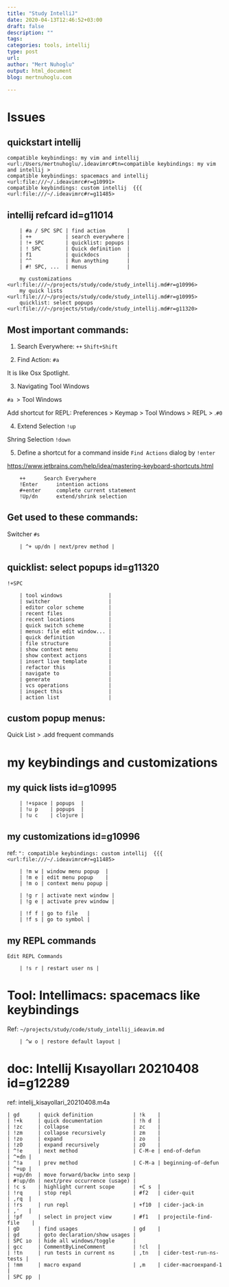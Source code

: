 ```yaml
---
title: "Study IntelliJ"
date: 2020-04-13T12:46:52+03:00 
draft: false
description: ""
tags:
categories: tools, intellij
type: post
url:
author: "Mert Nuhoglu"
output: html_document
blog: mertnuhoglu.com

---
```


# Issues

## quickstart intellij

	compatible keybindings: my vim and intellij <url:/Users/mertnuhoglu/.ideavimrc#tn=compatible keybindings: my vim and intellij >
	compatible keybindings: spacemacs and intellij <url:file:///~/.ideavimrc#r=g10991>
	compatible keybindings: custom intellij  {{{ <url:file:///~/.ideavimrc#r=g11485>

## intellij refcard id=g11014

		| #a / SPC SPC | find action       |
		| ++           | search everywhere |
		| !+ SPC       | quicklist: popups |
		| ! SPC        | Quick definition  |
		| f1           | quickdocs         |
		| ^^           | Run anything      |
		| #! SPC, ...  | menus             |

		my customizations <url:file:///~/projects/study/code/study_intellij.md#r=g10996>
		my quick lists <url:file:///~/projects/study/code/study_intellij.md#r=g10995>
		quicklist: select popups <url:file:///~/projects/study/code/study_intellij.md#r=g11320>

## Most important commands:

01. Search Everywhere: `++` `Shift+Shift`

02. Find Action: `#a`

It is like Osx Spotlight.

03. Navigating Tool Windows

`#a `> Tool Windows

Add shortcut for REPL: Preferences > Keymap > Tool Windows > REPL > .`#0`

04. Extend Selection `!up`

Shring Selection `!down`

05. Define a shortcut for a command inside `Find Actions` dialog by `!enter`

https://www.jetbrains.com/help/idea/mastering-keyboard-shortcuts.html

		++		Search Everywhere
		!Enter		intention actions
		#+enter		complete current statement
		!Up/dn		extend/shrink selection

## Get used to these commands:

Switcher `#s`

		| ^+ up/dn | next/prev method |

## quicklist: select popups id=g11320

`!+SPC`

		| tool windows               |
		| switcher                   |
		| editor color scheme        |
		| recent files               |
		| recent locations           |
		| quick switch scheme        |
		| menus: file edit window... |
		| quick definition           |
		| file structure             |
		| show context menu          |
		| show context actions       |
		| insert live template       |
		| refactor this              |
		| navigate to                |
		| generate                   |
		| vcs operations             |
		| inspect this               |
		| action list                |

## custom popup menus:

Quick List > .add frequent commands

# my keybindings and customizations

## my quick lists id=g10995

		| !+space | popups  |
		| !u p    | popups  |
		| !u c    | clojure |

## my customizations id=g10996

ref: `": compatible keybindings: custom intellij  {{{ <url:file:///~/.ideavimrc#r=g11485>`

		| !m w | window menu popup  |
		| !m e | edit menu popup    |
		| !m o | context menu popup |

		| !g r | activate next window |
		| !g e | activate prev window |

		| !f f | go to file   |
		| !f s | go to symbol |

## my REPL commands

`Edit REPL Commands`

		| !s r | restart user ns |

# Tool: Intellimacs: spacemacs like keybindings

Ref: `~/projects/study/code/study_intellij_ideavim.md`

		| ^w o | restore default layout |

# doc: Intellij Kısayolları 20210408 id=g12289

ref: intelij_kisayollari_20210408.m4a

    | gd      | quick definition             | !k    |
    | !+k     | quick documentation          | !h d  |
    | !zc     | collapse                     | zc    |
    | !zm     | collapse recursively         | zm    |
    | !zo     | expand                       | zo    |
    | !zO     | expand recursively           | zO    |
    | ^!e     | next method                  | C-M-e | end-of-defun            | ^+dn |
    | ^!a     | prev method                  | C-M-a | beginning-of-defun      | ^+up |
    | +up/dn  | move forward/backw into sexp |
    | #!up/dn | next/prev occurrence (usage) |
    | !c s    | highlight current scope      | +C s  |
    | !rq     | stop repl                    | #f2   | cider-quit              | ,rq  |
    | !rs     | run repl                     | +f10  | cider-jack-in           | ,'   |
    | !pf     | select in project view       | #f1   | projectile-find-file    |
    | gD      | find usages                  | gd    |
    | gd      | goto declaration/show usages |
    | SPC ıo  | hide all windows/toggle      |
    | gcc     | CommentByLineComment         | !cl   |
    | !tn     | run tests in current ns      | ,tn   | cider-test-run-ns-tests |
    | !mm     | macro expand                 | ,m    | cider-macroexpand-1     |
    | SPC pp  |

